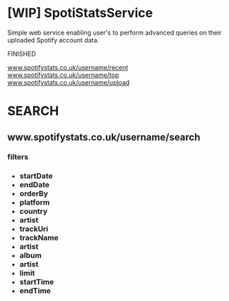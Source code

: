 # [WIP] SpotiStatsService
Simple web service enabling user's to perform advanced queries on their uploaded Spotify account data.

FINISHED 

www.spotifystats.co.uk/username/recent
www.spotifystats.co.uk/username/top
www.spotifystats.co.uk/username/upload

<H1> SEARCH </H1> 

<H2> www.spotifystats.co.uk/username/search </H2>

<H3> filters <H3>

<ul>
  
 
  <li> startDate </li>
    <li> endDate </li>
  <li> orderBy </li>
  <li> platform </li>
  <li> country </li>
  <li> artist </li>
  <li> trackUri </li>
  <li> trackName </li>
  <li> artist </li>
  <li> album </li>
  <li> artist </li>
  <li> limit </li>
  <li> startTime </li>
  <li> endTime </li>



</ul>
